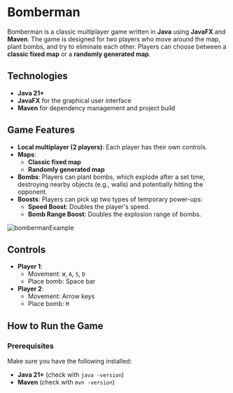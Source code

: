 # Bomberman  

Bomberman is a classic multiplayer game written in **Java** using **JavaFX** and **Maven**. The game is designed for two players who move around the map, plant bombs, and try to eliminate each other. Players can choose between a **classic fixed map** or a **randomly generated map**.  



## Technologies  

- **Java 21+**  
- **JavaFX** for the graphical user interface  
- **Maven** for dependency management and project build  


## Game Features

- **Local multiplayer (2 players)**: Each player has their own controls.  
- **Maps**:  
  - **Classic fixed map**  
  - **Randomly generated map**  
- **Bombs**: Players can plant bombs, which explode after a set time, destroying nearby objects (e.g., walls) and potentially hitting the opponent.  
- **Boosts**: Players can pick up two types of temporary power-ups:  
  - **Speed Boost**: Doubles the player's speed.
  - **Bomb Range Boost**: Doubles the explosion range of bombs.

![bombermanExample](https://github.com/user-attachments/assets/7c41ae28-64c7-40f8-a313-8d8133a221ff)

## Controls  

- **Player 1**:  
  - Movement: `W`, `A`, `S`, `D`  
  - Place bomb: Space bar  
- **Player 2**:  
  - Movement: Arrow keys  
  - Place bomb: `M`  

## How to Run the Game  

### Prerequisites  

Make sure you have the following installed:  
- **Java 21+** (check with `java -version`)  
- **Maven** (check with `mvn -version`)  

